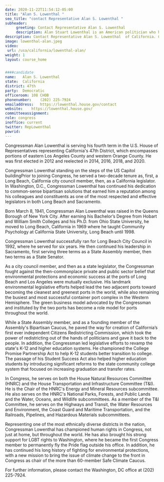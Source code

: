 ```yaml
---
date: 2020-11-22T11:54:12-05:00
title: "Alan S. Lowenthal "
seo_title: "contact Representative Alan S. Lowenthal "
subheader:
     greeting: Contact Representative Alan S. Lowenthal  
     description: Alan Stuart Lowenthal is an American politician who has been the United States Representative for California's 47th congressional district since 2013.
description: Contact Representative Alan S. Lowenthal  of California. Contact information for Alan S. Lowenthal  includes email address, phone number, and mailing address.
image: lowenthal-alan.jpeg
video: 
 url: /usa/california/lowenthal-alan/
weight: 1
layout: course_home


####candidate
name:	Alan S. Lowenthal 
state:	California
district: 47th
party:	Democratic
officeroom:	108 CHOB
phonenumber:	(202) 225-7924
emailaddress:	https://lowenthal.house.gov/contact
website:	https://lowenthal.house.gov/
committeeassignment: 
role: congress
inoffice: current
twitter: RepLowenthal
powrid: 
---
```


Congressman Alan Lowenthal is serving his fourth term in the U.S. House of Representatives representing California's 47th District, which encompasses portions of eastern Los Angeles County and western Orange County. He was first elected in 2012 and reelected in 2014, 2016, 2018, and 2020.

Congressman Lowenthal standing on the steps of the US Capitol buildingPrior to joining Congress, he served a two-decade tenure as, first, a Long Beach, California city council member, then, as a California legislator. In Washington, D.C., Congressman Lowenthal has continued his dedication to common-sense bipartisan solutions that earned him a reputation among his colleagues and constituents as one of the most respected and effective legislators in both Long Beach and Sacramento.

Born March 8, 1941, Congressman Alan Lowenthal was raised in the Queens Borough of New York City. After earning his Bachelor’s Degree from Hobart and William Smith Colleges and his Ph.D. from Ohio State University, he moved to Long Beach, California in 1969 where he taught Community Psychology at California State University, Long Beach until 1998.

Congressman Lowenthal successfully ran for Long Beach City Council in 1992, where he served for six years. He then continued his leadership in Sacramento, first serving three terms as a State Assembly member, then two terms as a State Senator.

As a city council member, and then as a state legislator, the Congressman fought against the then-commonplace private and public sector belief that environmental protections and economic success at the ports of Long Beach and Los Angeles were mutually exclusive. His landmark environmental legislative efforts helped lead the two adjacent ports toward becoming the cleanest and greenest ports in the world, while also remaining the busiest and most successful container port complex in the Western Hemisphere. The green business model advocated by the Congressman and instituted by the two ports has become a role model for ports throughout the world.

While a State Assembly member, and as a founding member of the Assembly's Bipartisan Caucus, he paved the way for creation of California’s first ever independent Citizens Redistricting Commission, which took the power of redistricting out of the hands of politicians and gave it back to the people. In addition, the Congressman led legislative efforts to revamp the state's K-12 and higher education systems. He championed the College Promise Partnership Act to help K-12 students better transition to college. The passage of his Student Success Act also helped higher education students by introducing significant reforms to the state community college system that focused on increasing graduation and transfer rates.

In Congress, he serves on both the House Natural Resources Committee (HNRC) and the House Transportation and Infrastructure Committee (T&I). He is the Chair of the HNRC's Energy and Mineral Resources subcommittee. He also serves on the HNRC's National Parks, Forests, and Public Lands and the Water, Oceans, and Wildlife subcommittees. As a member of the T&I Committee, he serves on the Highways and Transit, the Water Resources and Environment, the Coast Guard and Maritime Transportation, and the Railroads, Pipelines, and Hazardous Materials subcommittees.

Representing one of the most ethnically diverse districts in the nation, Congressman Lowenthal has championed human rights in Congress, not just at home, but throughout the world. He has also brought his strong support for LGBT rights to Washington, where he became the first Congress member to permanently fly the Pride flag outside his office. In addition, he has continued his long history of fighting for environmental protections, with a new mission to bring the issue of climate change to the front in Congress as chair of the more than 60-member Safe Climate Caucus.

For further information, please contact the Washington, DC office at (202) 225-7924.